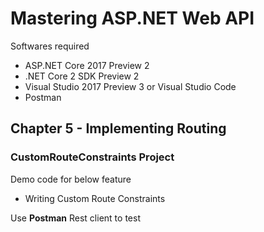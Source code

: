 # Mastering ASP.NET Web API

Softwares required

* ASP.NET Core 2017 Preview 2
* .NET Core 2 SDK Preview 2
* Visual Studio 2017 Preview 3 or Visual Studio Code
* Postman

## Chapter 5 - Implementing Routing

### CustomRouteConstraints Project

Demo code for below feature


* Writing Custom Route Constraints


Use **Postman** Rest client to test
